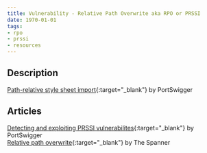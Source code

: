 ```yaml
---
title: Vulnerability - Relative Path Overwrite aka RPO or PRSSI
date: 1970-01-01
tags:
- rpo
- prssi
- resources
---
```


## Description
[Path-relative style sheet import](https://portswigger.net/knowledgebase/Issues/details/00200328_pathrelativestylesheetimport){:target="_blank"} by PortSwigger  


## Articles
[Detecting and exploiting PRSSI vulnerabilites](http://blog.portswigger.net/2015/02/prssi.html){:target="_blank"} by PortSwigger  
[Relative path overwrite](http://www.thespanner.co.uk/2014/03/21/rpo/){:target="_blank"} by The Spanner  
